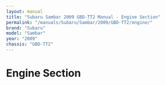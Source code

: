 ```yaml
---
layout: manual
title: "Subaru Sambar 2009 GBD-TT2 Manual - Engine Section"
permalink: "/manuals/Subaru/Sambar/2009/GBD-TT2/engine/"
brand: "Subaru"
model: "Sambar"
year: "2009"
chassis: "GBD-TT2"
---
```


# Engine Section
